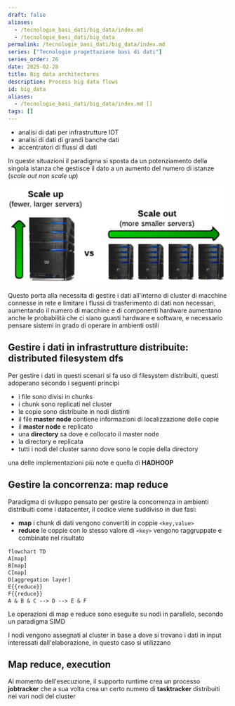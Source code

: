 ```yaml
---
draft: false
aliases:
  - /tecnologie_basi_dati/big_data/index.md
  - /tecnologie_basi_dati/big_data
permalink: /tecnologie_basi_dati/big_data/index.md
series: ["Tecnologie progettazione basi di dati"]
series_order: 26
date: 2025-02-28
title: Big data architectures
description: Process big data flows
id: big_data
aliases:
  - /tecnologie_basi_dati/big_data/index.md []
tags: []
---
```


- analisi di dati per infrastrutture IOT
- analisi di dati di grandi banche dati
- accentratori di flussi di dati

In queste situazioni il paradigma si sposta da un potenziamento della singola istanza che gestisce il dato a un aumento del numero di istanze (*scale out non scale up*)

![](scale_out.png)

Questo porta alla necessita di gestire i dati all'interno di cluster di macchine connesse in rete e limitare i flussi di trasferimento di dati non necessari, aumentando il numero di macchine e di componenti hardware aumentano anche le probabilità che ci siano guasti hardware e software, e necessario pensare sistemi in grado di operare in ambienti ostili

## Gestire i dati in infrastrutture distribuite: distributed filesystem dfs

Per gestire i dati in questi scenari si fa uso di filesystem distribuiti, questi adoperano secondo i seguenti principi

- i file sono divisi in chunks
- i chunk sono replicati nel cluster
- le copie sono distribuite in nodi distinti
- il file **master node** contiene informazioni di localizzazione delle copie
- il **master node** e replicato
- una **directory** sa dove e collocato il master node
- la directory e replicata
- tutti i nodi del cluster sanno dove sono le copie della directory

una delle implementazioni più note e quella di **HADHOOP**

## Gestire la concorrenza: map reduce

Paradigma di sviluppo pensato per gestire la concorrenza in ambienti distribuiti come i datacenter, il codice viene suddiviso in due fasi:

- **map** i chunk di dati vengono convertiti in coppie `<key,value>`
- **reduce** le coppie con lo stesso  valore di `<key>` vengono raggruppate e combinate nel risultato

```mermaid
flowchart TD
A[map]
B[map]
C[map]
D[aggregation layer]
E{{reduce}}
F{{reduce}}
A & B & C --> D --> E & F
```

Le operazioni di map e reduce sono eseguite su nodi in parallelo,  secondo un paradigma SIMD

I nodi vengono assegnati al cluster in base a dove si trovano i dati in input interessati dall'elaborazione, in questo caso si utilizzano

## Map reduce, execution

Al momento dell'esecuzione, il supporto runtime crea un processo **jobtracker** che a sua volta crea un certo numero di **tasktracker** distribuiti nei vari nodi del cluster
